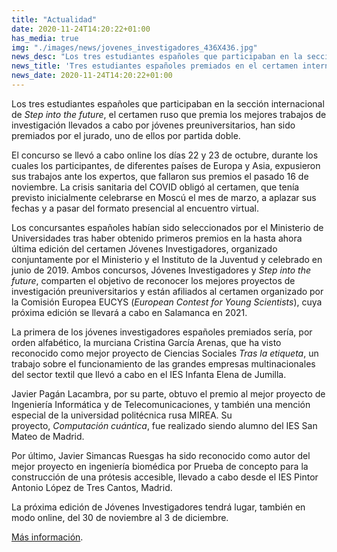 ```yaml
---
title: "Actualidad"
date: 2020-11-24T14:20:22+01:00
has_media: true
img: "./images/news/jovenes_investigadores_436X436.jpg"
news_desc: "Los tres estudiantes españoles que participaban en la sección internacional de Step into the future, el certamen ruso que premia los mejores trabajos de investigación llevados a cabo por jóvenes preuniversitarios, han sido premiados por el jurado, uno de ellos por partida doble."
news_title: 'Tres estudiantes españoles premiados en el certamen internacional de investigación "Step into the future"'
news_date: 2020-11-24T14:20:22+01:00
---
```

<p>Los tres estudiantes españoles que participaban en la sección internacional de<span>&nbsp;</span><em>Step into the future</em>, el certamen ruso que premia los mejores trabajos de investigación llevados a cabo por jóvenes preuniversitarios, han sido premiados por el jurado, uno de ellos por partida doble.</p>
<p>El concurso se llevó a cabo online los días 22 y 23 de octubre, durante los cuales los participantes, de diferentes países de Europa y Asia, expusieron sus trabajos ante los expertos, que fallaron sus premios el pasado 16 de noviembre. La crisis sanitaria del COVID obligó al certamen, que tenía previsto inicialmente celebrarse en Moscú el mes de marzo, a aplazar sus fechas y a pasar del formato presencial al encuentro virtual.</p>
<p>Los concursantes españoles habían sido seleccionados por el Ministerio de Universidades tras haber obtenido primeros premios en la hasta ahora última edición del certamen Jóvenes Investigadores, organizado conjuntamente por el Ministerio y el Instituto de la Juventud y celebrado en junio de 2019. Ambos concursos, Jóvenes Investigadores y<span>&nbsp;</span><em>Step into the future</em>, comparten el objetivo de reconocer los mejores proyectos de investigación preuniversitarios y están afiliados al certamen organizado por la Comisión Europea EUCYS (<em>European Contest for Young Scientists</em>), cuya próxima edición se llevará a cabo en Salamanca en 2021.</p>
<p>La primera de los jóvenes investigadores españoles premiados sería, por orden alfabético, la murciana Cristina García Arenas, que ha visto reconocido como mejor proyecto de Ciencias Sociales<span>&nbsp;</span><em>Tras la etiqueta</em>, un trabajo sobre el funcionamiento de las grandes empresas multinacionales del sector textil que llevó a cabo en el IES Infanta Elena de Jumilla.</p>
<p>Javier Pagán Lacambra, por su parte, obtuvo el premio al mejor proyecto de Ingeniería Informática y de Telecomunicaciones, y también una mención especial de la universidad politécnica rusa MIREA. Su proyecto,<span>&nbsp;</span><em>Computación cuántica</em>, fue realizado siendo alumno del IES San Mateo de Madrid.</p>
<p>Por último, Javier Simancas Ruesgas ha sido reconocido como autor del mejor proyecto en ingeniería biomédica por Prueba de concepto para la construcción de una prótesis accesible, llevado a cabo desde el IES Pintor Antonio López de Tres Cantos, Madrid.</p>
<p>La próxima edición de Jóvenes Investigadores tendrá lugar, también en modo online, del 30 de noviembre al 3 de diciembre.</p>
<p><a href="http://sitf.online/winners_eng" target="_blank" rel="noopener">Más información</a>.</p>